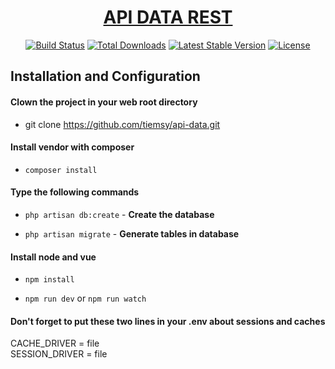 <h1 align="center"><a href="https://laravel.com" target="_blank">API DATA REST</a></h1>

<p align="center">
<a href="https://travis-ci.org/laravel/framework"><img src="https://travis-ci.org/laravel/framework.svg" alt="Build Status"></a>
<a href="https://packagist.org/packages/laravel/framework"><img src="https://img.shields.io/packagist/dt/laravel/framework" alt="Total Downloads"></a>
<a href="https://packagist.org/packages/laravel/framework"><img src="https://img.shields.io/packagist/v/laravel/framework" alt="Latest Stable Version"></a>
<a href="https://packagist.org/packages/laravel/framework"><img src="https://img.shields.io/packagist/l/laravel/framework" alt="License"></a>
</p>

## Installation and Configuration

<h4>Clown the project in your web root directory</h4>

- git clone https://github.com/tiemsy/api-data.git

<h4>Install vendor with composer</h4>

- <code>composer install</code>

<h4>Type the following commands</h4>

- <code>php artisan db:create</code> - **Create the database**

- <code>php artisan migrate</code> - **Generate tables in database**

<h4>Install node and vue</h4>

- <code>npm install</code>

- <code>npm run dev</code> or <code>npm run watch</code>

<h4>Don't forget to put these two lines in your .env about sessions and caches</h4>

<div>CACHE_DRIVER = file</div>
SESSION_DRIVER = file
